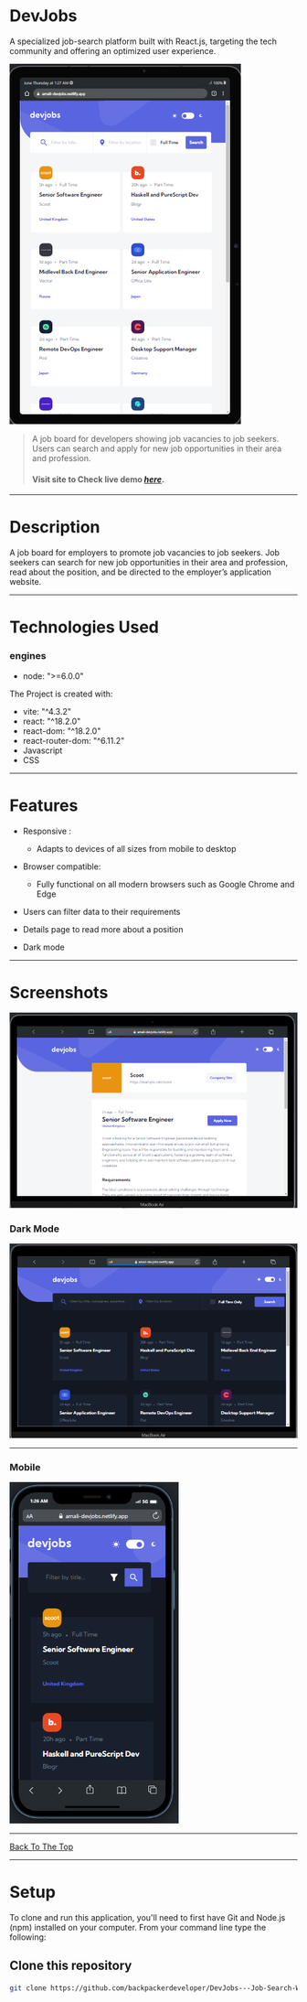 # DevJobs

A specialized job-search platform built with React.js, targeting the tech community and offering an optimized user experience.

![Project Image](./demo_img/project_tablet.png)

> A job board for developers showing job vacancies to job seekers. Users can search and apply for new job opportunities in their area and profession.
>
> #### Visit site to Check live demo [_here_](https://dev-jobs-job-search-website.vercel.app/).

---

# Description

A job board for employers to promote job vacancies to job seekers. Job seekers can search for new job opportunities in their area and profession, read about the position, and be directed to the employer’s application website.

---

# Technologies Used

### engines

- node: ">=6.0.0"

The Project is created with:

- vite: "^4.3.2"
- react: "^18.2.0"
- react-dom: "^18.2.0"
- react-router-dom: "^6.11.2"
- Javascript
- CSS

---

# Features

- Responsive :

  - Adapts to devices of all sizes from mobile to desktop

- Browser compatible:

  - Fully functional on all modern browsers such as Google Chrome and Edge

- Users can filter data to their requirements

- Details page to read more about a position

- Dark mode

---

# Screenshots

![project_img](./demo_img/project_detailspage.png)

### Dark Mode

![project_img](./demo_img/dark-mode_2.png)

---

### Mobile

![project_img](./demo_img/project_mobile.png)

---

[Back To The Top](#devjobs)

---

# Setup

To clone and run this application, you'll need to first have Git and Node.js (npm) installed on your computer. From your command line type the following:

## Clone this repository

```bash
git clone https://github.com/backpackerdeveloper/DevJobs---Job-Search-Website.git
